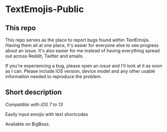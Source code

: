 TextEmojis-Public
=================
## This repo
This repo serves as the place to report bugs found within TextEmojis. Having them all at one place, it's easier for everyone else to see progress about an issue. It's also easier for me instead of having everything spread out across Reddit, Twitter and emails.

If you're experiencing a bug, please open an issue and I'll look at it as soon as I can. Please include iOS version, device model and any other usable information needed to reproduce the problem.

## Short description
*Compatible with iOS 7 to 13*

Easily input emojis with text shortcodes

Available on BigBoss.
